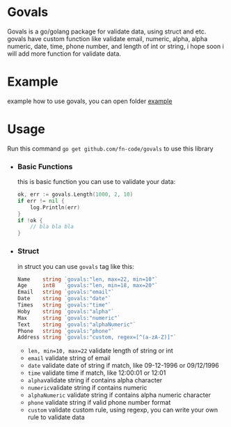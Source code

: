 # Govals
Govals is a go/golang package for validate data, using struct and etc. govals have custom function like validate email, numeric, alpha, alpha numeric, date, time, phone number, and length of int or string, i hope soon i will add more function for validate data.
# Example
example how to use govals, you can open folder [example](https://github.com/fn-code/govals/tree/master/example)
# Usage
Run this command `go get github.com/fn-code/govals` to use this library
- ### Basic Functions
    this is basic function you can use to validate your data:
    ```go
    ok, err := govals.Length(1000, 2, 10)
	if err != nil {
        log.Println(err)
    }
    if !ok {
        // bla bla bla
    }
    ```
- ### Struct
    in struct you can use `govals` tag like this:
    ```go
    Name    string `govals:"len, max=22, min=10"`
	Age     int8   `govals:"len, min=18, max=20"`
	Email   string `govals:"email"`
	Date    string `govals:"date"`
	Times   string `govals:"time"`
	Hoby    string `govals:"alpha"`
	Max     string `govals:"numeric"`
	Text    string `govals:"alphaNumeric"`
	Phone   string `govals:"phone"`
    Address string `govals:"custom, regex=[^(a-zA-Z)]"`
    ```
    - `len, min=10, max=22` validate length of string or int
    - `email` validate string of email
    - `date` validate date of string if match, like 09-12-1996 or 09/12/1996
    - `time` validate time if match, like 12:00:01 or 12:01
    - `alpha`validate string if contains alpha character
    - `numeric`validate string if contains numeric
    - `alphaNumeric` validate string if contains alpha numeric character
    - `phone` validate string if valid phone number format
    - `custom` validate custom rule, using regexp, you can write your own rule to validate data

